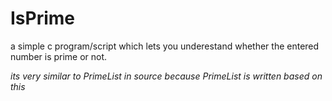 # IsPrime
a simple c program/script which lets you underestand whether the entered number is prime or not.

*its very similar to PrimeList in source because PrimeList is written based on this*
